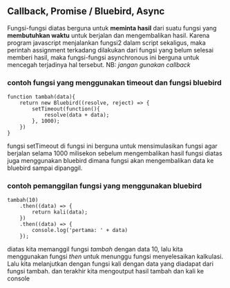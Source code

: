 ## Callback, Promise / Bluebird, Async

Fungsi-fungsi diatas berguna untuk **meminta hasil** dari suatu fungsi yang **membutuhkan waktu** untuk berjalan dan mengembalikan hasil.
Karena program javascript menjalankan fungsi2 dalam script sekaligus, maka perintah assignment terkadang dilakukan dari fungsi yang belum selesai memberi hasil, maka fungsi-fungsi asynchronous ini berguna untuk mencegah terjadinya hal tersebut.
NB: *jangan gunakan callback*

### contoh fungsi yang menggunakan timeout dan fungsi bluebird

```
function tambah(data){
    return new Bluebird((resolve, reject) => {
        setTimeout(function(){
            resolve(data + data);
        }, 1000);
    })
}
```

fungsi setTimeout di fungsi ini berguna untuk mensimulasikan fungsi agar berjalan selama 1000 milisekon sebelum mengembalikan hasil
fungsi diatas juga menggunakan bluebird dimana fungsi akan mengembalikan data ke bluebird sampai dipanggil.

### contoh pemanggilan fungsi yang menggunakan bluebird

```
tambah(10)
    .then((data) => {
        return kali(data);
    })
    .then((data) => {
        console.log('pertama: ' + data)
    });
 ```  
   
diatas kita memanggil fungsi *tambah* dengan data 10, lalu kita menggunakan fungsi *then* untuk menunggu fungsi menyelesaikan kalkulasi. Lalu kita melanjutkan dengan fungsi kali dengan data yang diadapat dari fungsi tambah. dan terakhir kita mengoutput hasil tambah dan kali ke console 
